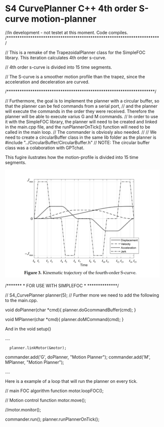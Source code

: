 # S4 CurvePlanner C++ 4th order S-curve motion-planner

//In development - not testet at this moment. Code compiles. 
/***********************************************************************/

// This is a remake of the TrapezoidalPlanner class for the SimpleFOC library. This iteration calculates 4th order s-curve. 

// 4th order s-curve is divided into 15 time segments. 

// The S-curve is a smoother motion profile than the trapez, since the acceleration and deceleration are curved.

/*********************************************************************/

// Furthermore, the goal is to implement the planner with a circular buffer, so that the planner can be fed commands from a serial port,
// and the planner will execute the commands in the order they were received. Therefore the planner will be able to execute varius G and M commands.
// In order to use it with the SimpleFOC library, the planner will need to be created and linked in the main.cpp file, and the runPlannerOnTick() function will need to be called in the main loop.
// The commander is obviosly also needed. 
//
// We need to create a circularBuffer class in the same lib folder as the planner is #include "../CircularBuffer/CircularBuffer.h" 
// NOTE: The circular buffer class was a colaboration with GPTchat.

This fugire ilustrates how the motion-profile is divided into 15 time segments.

![alt text](https://github.com/Juanduino/S4_CurvePlanner/blob/main/Images/Figure%203.png)



/******* * FOR USE WITH SIMPLEFOC * **************/

// S4_CurvePlanner planner(5);
// Further more we need to add the following to the main.cpp.


void doPlanner(char *cmd){
  planner.doGcommandBuffer(cmd);
}

void MPlanner(char *cmd){
  planner.doMCommand(cmd);
}



And in the void setup() 
 
 ....

      planner.linkMotor(&motor);
  commander.add('G', doPlanner, "Motion Planner");
  commander.add('M', MPlanner, "Motion Planner");

 ....
  
  
  
  

  Here is a example of a loop that will run the planner on every tick.

   // main FOC algorithm function
  motor.loopFOC();

  // Motion control function
  motor.move();

  //motor.monitor();
  
  commander.run();
  planner.runPlannerOnTick();





